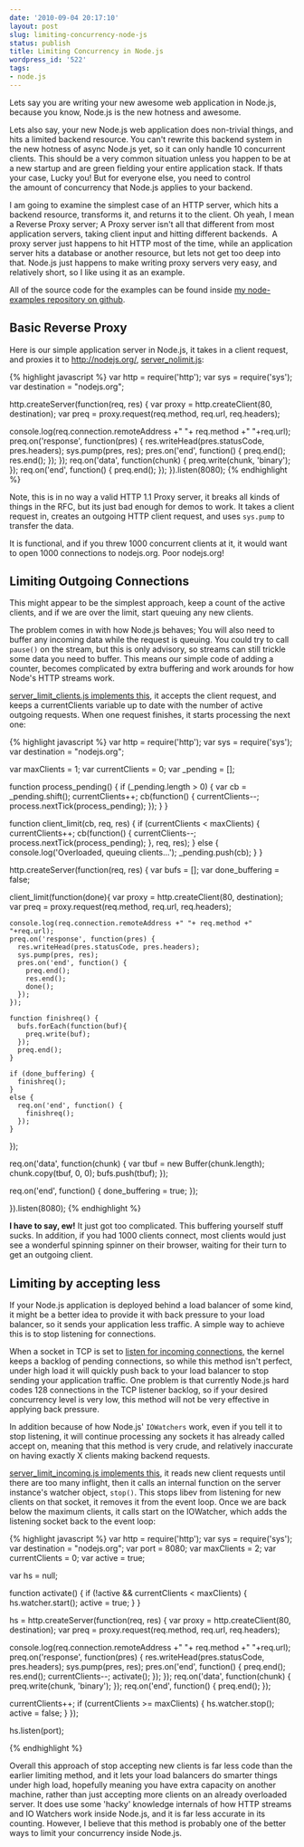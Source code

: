 ```yaml
---
date: '2010-09-04 20:17:10'
layout: post
slug: limiting-concurrency-node-js
status: publish
title: Limiting Concurrency in Node.js
wordpress_id: '522'
tags:
- node.js
---
```


Lets say you are writing your new awesome web application in Node.js, because you know, Node.js is the new hotness and awesome.

Lets also say, your new Node.js web application does non-trivial things, and hits a limited backend resource. You can't rewrite this backend system in the new hotness of async Node.js yet, so it can only handle 10 concurrent clients. This should be a very common situation unless you happen to be at a new startup and are green fielding your entire application stack. If thats your case, Lucky you! But for everyone else, you need to control the amount of concurrency that Node.js applies to your backend.

I am going to examine the simplest case of an HTTP server, which hits a backend resource, transforms it, and returns it to the client. Oh yeah, I mean a Reverse Proxy server; A Proxy server isn't all that different from most application servers, taking client input and hitting different backends.  A proxy server just happens to hit HTTP most of the time, while an application server hits a database or another resource, but lets not get too deep into that. Node.js just happens to make writing proxy servers very easy, and relatively short, so I like using it as an example.

All of the source code for the examples can be found inside [my node-examples repository on github](http://github.com/pquerna/node-examples/tree/master/limiting_concurrency).



## Basic Reverse Proxy



Here is our simple application server in Node.js, it takes in a client request, and proxies it to http://nodejs.org/, [server_nolimit.js](http://github.com/pquerna/node-examples/blob/master/limiting_concurrency/server_nolimit.js):

{% highlight javascript %}
var http = require('http');
var sys = require('sys');
var destination = "nodejs.org";

http.createServer(function(req, res) {
  var proxy = http.createClient(80, destination);
  var preq = proxy.request(req.method, req.url, req.headers);

  console.log(req.connection.remoteAddress +" "+ req.method +" "+req.url);
  preq.on('response', function(pres) {
    res.writeHead(pres.statusCode, pres.headers);
    sys.pump(pres, res);
    pres.on('end', function() {
      preq.end();
      res.end();
    });
  });
  req.on('data', function(chunk) {
    preq.write(chunk, 'binary');
  });
  req.on('end', function() {
    preq.end();
  });
}).listen(8080);</code>
{% endhighlight %}


Note, this is in no way a valid HTTP 1.1 Proxy server, it breaks all kinds of things in the RFC, but its just bad enough for demos to work.  It takes a client request in, creates an outgoing HTTP client request, and uses `sys.pump` to transfer the data.

It is functional, and if you threw 1000 concurrent clients at it, it would want to open 1000 connections to nodejs.org. Poor nodejs.org!



## Limiting Outgoing Connections



This might appear to be the simplest approach, keep a count of the active clients, and if we are over the limit, start queuing any new clients.

The problem comes in with how Node.js behaves;  You will also need to buffer any incoming data while the request is queuing.  You could try to call `pause()` on the stream, but this is only advisory, so streams can still trickle some data you need to buffer.  This means our simple code of adding a counter, becomes complicated by extra buffering and work arounds for how Node's HTTP streams work.

[server_limit_clients.js implements this](http://github.com/pquerna/node-examples/blob/master/limiting_concurrency/server_limit_client.js), it accepts the client request, and keeps a currentClients variable up to date with the number of active outgoing requests.  When one request finishes, it starts processing the next one:

{% highlight javascript %}
var http = require('http');
var sys = require('sys');
var destination = "nodejs.org";

var maxClients = 1;
var currentClients = 0;
var _pending = [];

function process_pending()
{
  if (_pending.length > 0) {
    var cb = _pending.shift();
    currentClients++;
    cb(function() {
      currentClients--;
      process.nextTick(process_pending);
    });
  }
}

function client_limit(cb, req, res) 
{
  if (currentClients < maxClients) {
    currentClients++;
    cb(function() {
      currentClients--;
      process.nextTick(process_pending);
    }, req, res);
  }
  else {
    console.log('Overloaded, queuing clients...');
    _pending.push(cb);
  }
}

http.createServer(function(req, res) {
  var bufs = [];
  var done_buffering = false;

  client_limit(function(done){
    var proxy = http.createClient(80, destination);
    var preq = proxy.request(req.method, req.url, req.headers);

    console.log(req.connection.remoteAddress +" "+ req.method +" "+req.url);
    preq.on('response', function(pres) {
      res.writeHead(pres.statusCode, pres.headers);
      sys.pump(pres, res);
      pres.on('end', function() {
        preq.end();
        res.end();
        done();
      });
    });

    function finishreq() {
      bufs.forEach(function(buf){
        preq.write(buf);
      });
      preq.end();
    }

    if (done_buffering) {
      finishreq();
    }
    else {
      req.on('end', function() {
        finishreq();
      });
    }
  });

  req.on('data', function(chunk) {
    var tbuf = new Buffer(chunk.length);
    chunk.copy(tbuf, 0, 0);
    bufs.push(tbuf);
  });

  req.on('end', function() {
    done_buffering = true;
  });

}).listen(8080);</code>
{% endhighlight %}


**I have to say, ew!** It just got too complicated.  This buffering yourself stuff sucks.  In addition, if you had 1000 clients connect, most clients would just see a wonderful spinning spinner on their browser, waiting for their turn to get an outgoing client.



## Limiting by accepting less



If your Node.js application is deployed behind a load balancer of some kind, it might be a better idea to provide it with back pressure to your load balancer, so it sends your application less traffic.  A simple way to achieve this is to stop listening for connections.

When a socket in TCP is set to [listen for incoming connections](http://www.freebsd.org/cgi/man.cgi?query=listen), the kernel keeps a backlog of pending connections, so while this method isn't perfect, under high load it will quickly push back to your load balancer to stop sending your application traffic.  One problem is that currently Node.js hard codes 128 connections in the TCP listener backlog, so if your desired concurrency level is very low, this method will not be very effective in applying back pressure.

In addition because of how Node.js' `IOWatchers` work, even if you tell it to stop listening, it will continue processing any sockets it has already called accept on, meaning that this method is very crude, and relatively inaccurate on having exactly X clients making backend requests.

[server_limit_incoming.js implements this](http://github.com/pquerna/node-examples/blob/master/limiting_concurrency/server_limit_incoming.js), it reads new client requests until there are too many inflight, then it calls an internal function on the server instance's watcher object, `stop()`.  This stops libev from listening for new clients on that socket, it removes it from the event loop.  Once we are back below the maximum clients, it calls start on the IOWatcher, which adds the listening socket back to the event loop:

{% highlight javascript %}
var http = require('http');
var sys = require('sys');
var destination = "nodejs.org";
var port = 8080;
var maxClients = 2;
var currentClients = 0;
var active = true;

var hs = null;

function activate() {
  if (!active && currentClients < maxClients) {
    hs.watcher.start();
    active = true;
  }
}

hs = http.createServer(function(req, res) {
  var proxy = http.createClient(80, destination);
  var preq = proxy.request(req.method, req.url, req.headers);

  console.log(req.connection.remoteAddress +" "+ req.method +" "+req.url);
  preq.on('response', function(pres) {
    res.writeHead(pres.statusCode, pres.headers);
    sys.pump(pres, res);
    pres.on('end', function() {
      preq.end();
      res.end();
      currentClients--;
      activate();
    });
  });
  req.on('data', function(chunk) {
    preq.write(chunk, 'binary');
  });
  req.on('end', function() {
    preq.end();
  });

  currentClients++;
  if (currentClients >= maxClients) {
    hs.watcher.stop();
    active = false;
  }
});

hs.listen(port);

{% endhighlight %}



Overall this approach of stop accepting new clients is far less code than the earlier limiting method, and it lets your load balancers do smarter things under high load, hopefully meaning you have extra capacity on another machine, rather than just accepting more clients on an already overloaded server.  It does use some 'hacky' knowledge internals of how HTTP streams and IO Watchers work inside Node.js, and it is far less accurate in its counting. However, I believe that this method is probably one of the better ways to limit your concurrency inside Node.js.
